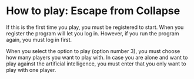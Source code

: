 # How to play: Escape from Collapse
If this is the first time you play, you must be registered to start. When you register the program will let you log in. However, if you run the program again, you must log in first.

When you select the option to play (option number 3), you must choose how many players you want to play with. In case you are alone and want to play against the artificial intelligence, you must enter that you only want to play with one player.

